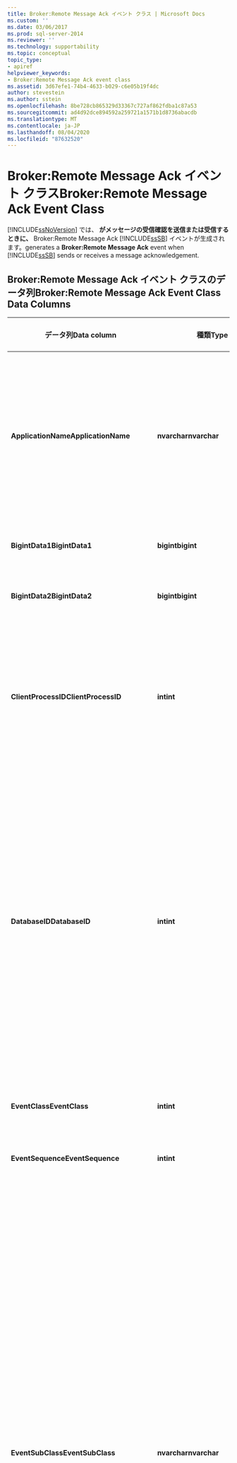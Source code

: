 ```yaml
---
title: Broker:Remote Message Ack イベント クラス | Microsoft Docs
ms.custom: ''
ms.date: 03/06/2017
ms.prod: sql-server-2014
ms.reviewer: ''
ms.technology: supportability
ms.topic: conceptual
topic_type:
- apiref
helpviewer_keywords:
- Broker:Remote Message Ack event class
ms.assetid: 3d67efe1-74b4-4633-b029-c6e05b19f4dc
author: stevestein
ms.author: sstein
ms.openlocfilehash: 8be728cb865329d33367c727af862fdba1c87a53
ms.sourcegitcommit: ad4d92dce894592a259721a1571b1d8736abacdb
ms.translationtype: MT
ms.contentlocale: ja-JP
ms.lasthandoff: 08/04/2020
ms.locfileid: "87632520"
---
```

# <a name="brokerremote-message-ack-event-class"></a><span data-ttu-id="7f1b1-102">Broker:Remote Message Ack イベント クラス</span><span class="sxs-lookup"><span data-stu-id="7f1b1-102">Broker:Remote Message Ack Event Class</span></span>
  [!INCLUDE[ssNoVersion](../../includes/ssnoversion-md.md)] <span data-ttu-id="7f1b1-103">では、 **がメッセージの受信確認を送信または受信するときに、** Broker:Remote Message Ack [!INCLUDE[ssSB](../../includes/sssb-md.md)] イベントが生成されます。</span><span class="sxs-lookup"><span data-stu-id="7f1b1-103">generates a **Broker:Remote Message Ack** event when [!INCLUDE[ssSB](../../includes/sssb-md.md)] sends or receives a message acknowledgement.</span></span>  
  
## <a name="brokerremote-message-ack-event-class-data-columns"></a><span data-ttu-id="7f1b1-104">Broker:Remote Message Ack イベント クラスのデータ列</span><span class="sxs-lookup"><span data-stu-id="7f1b1-104">Broker:Remote Message Ack Event Class Data Columns</span></span>  
  
|<span data-ttu-id="7f1b1-105">データ列</span><span class="sxs-lookup"><span data-stu-id="7f1b1-105">Data column</span></span>|<span data-ttu-id="7f1b1-106">種類</span><span class="sxs-lookup"><span data-stu-id="7f1b1-106">Type</span></span>|<span data-ttu-id="7f1b1-107">説明</span><span class="sxs-lookup"><span data-stu-id="7f1b1-107">Description</span></span>|<span data-ttu-id="7f1b1-108">列番号</span><span class="sxs-lookup"><span data-stu-id="7f1b1-108">Column number</span></span>|<span data-ttu-id="7f1b1-109">フィルターの適用</span><span class="sxs-lookup"><span data-stu-id="7f1b1-109">Filterable</span></span>|  
|-----------------|----------|-----------------|-------------------|----------------|  
|<span data-ttu-id="7f1b1-110">**ApplicationName**</span><span class="sxs-lookup"><span data-stu-id="7f1b1-110">**ApplicationName**</span></span>|<span data-ttu-id="7f1b1-111">**nvarchar**</span><span class="sxs-lookup"><span data-stu-id="7f1b1-111">**nvarchar**</span></span>|<span data-ttu-id="7f1b1-112">[!INCLUDE[ssNoVersion](../../includes/ssnoversion-md.md)]のインスタンスへの接続を作成したクライアント アプリケーションの名前。</span><span class="sxs-lookup"><span data-stu-id="7f1b1-112">The name of the client application that created the connection to an instance of [!INCLUDE[ssNoVersion](../../includes/ssnoversion-md.md)].</span></span> <span data-ttu-id="7f1b1-113">この列には、プログラムの表示名ではなく、アプリケーションによって渡された値が格納されます。</span><span class="sxs-lookup"><span data-stu-id="7f1b1-113">This column is populated with the values that are  passed by the application, instead of the displayed name of the program.</span></span>|<span data-ttu-id="7f1b1-114">10</span><span class="sxs-lookup"><span data-stu-id="7f1b1-114">10</span></span>|<span data-ttu-id="7f1b1-115">はい</span><span class="sxs-lookup"><span data-stu-id="7f1b1-115">Yes</span></span>|  
|<span data-ttu-id="7f1b1-116">**BigintData1**</span><span class="sxs-lookup"><span data-stu-id="7f1b1-116">**BigintData1**</span></span>|<span data-ttu-id="7f1b1-117">**bigint**</span><span class="sxs-lookup"><span data-stu-id="7f1b1-117">**bigint**</span></span>|<span data-ttu-id="7f1b1-118">受信確認を含むメッセージのシーケンス番号。</span><span class="sxs-lookup"><span data-stu-id="7f1b1-118">The sequence number of the message that contains the acknowledgement.</span></span>|<span data-ttu-id="7f1b1-119">52</span><span class="sxs-lookup"><span data-stu-id="7f1b1-119">52</span></span>|<span data-ttu-id="7f1b1-120">いいえ</span><span class="sxs-lookup"><span data-stu-id="7f1b1-120">No</span></span>|  
|<span data-ttu-id="7f1b1-121">**BigintData2**</span><span class="sxs-lookup"><span data-stu-id="7f1b1-121">**BigintData2**</span></span>|<span data-ttu-id="7f1b1-122">**bigint**</span><span class="sxs-lookup"><span data-stu-id="7f1b1-122">**bigint**</span></span>|<span data-ttu-id="7f1b1-123">受信確認されているメッセージのシーケンス番号。</span><span class="sxs-lookup"><span data-stu-id="7f1b1-123">The sequence number of the message that is being acknowledged.</span></span>|<span data-ttu-id="7f1b1-124">53</span><span class="sxs-lookup"><span data-stu-id="7f1b1-124">53</span></span>|<span data-ttu-id="7f1b1-125">いいえ</span><span class="sxs-lookup"><span data-stu-id="7f1b1-125">No</span></span>|  
|<span data-ttu-id="7f1b1-126">**ClientProcessID**</span><span class="sxs-lookup"><span data-stu-id="7f1b1-126">**ClientProcessID**</span></span>|<span data-ttu-id="7f1b1-127">**int**</span><span class="sxs-lookup"><span data-stu-id="7f1b1-127">**int**</span></span>|<span data-ttu-id="7f1b1-128">クライアント アプリケーションが実行されているプロセスに対し、ホスト コンピューターによって割り当てられた ID。</span><span class="sxs-lookup"><span data-stu-id="7f1b1-128">The ID assigned by the host computer to the process where the client application is running.</span></span> <span data-ttu-id="7f1b1-129">クライアントでクライアント プロセス ID が指定されると、このデータ列が作成されます。</span><span class="sxs-lookup"><span data-stu-id="7f1b1-129">This data column is populated if the client process ID is provided by the client.</span></span>|<span data-ttu-id="7f1b1-130">9</span><span class="sxs-lookup"><span data-stu-id="7f1b1-130">9</span></span>|<span data-ttu-id="7f1b1-131">はい</span><span class="sxs-lookup"><span data-stu-id="7f1b1-131">Yes</span></span>|  
|<span data-ttu-id="7f1b1-132">**DatabaseID**</span><span class="sxs-lookup"><span data-stu-id="7f1b1-132">**DatabaseID**</span></span>|<span data-ttu-id="7f1b1-133">**int**</span><span class="sxs-lookup"><span data-stu-id="7f1b1-133">**int**</span></span>|<span data-ttu-id="7f1b1-134">USE *database* ステートメントで指定されているデータベースの ID。</span><span class="sxs-lookup"><span data-stu-id="7f1b1-134">The ID of the database that is specified by the USE *database* statement.</span></span> <span data-ttu-id="7f1b1-135">特定のインスタンスについて USE *database* ステートメントが実行されていない場合は既定のデータベースの ID となります。</span><span class="sxs-lookup"><span data-stu-id="7f1b1-135">If no USE *database* statement has been issued for a given instance, the ID of the default database.</span></span> [!INCLUDE[ssSqlProfiler](../../includes/sssqlprofiler-md.md)] <span data-ttu-id="7f1b1-136">では、 **ServerName** データ列がトレースにキャプチャされ、そのサーバーが利用可能な場合、データベースの名前が表示されます。</span><span class="sxs-lookup"><span data-stu-id="7f1b1-136">displays the name of the database if the **ServerName** data column is captured in the trace and the server is available.</span></span> <span data-ttu-id="7f1b1-137">データベースに対応する値は、DB_ID 関数を使用して特定します。</span><span class="sxs-lookup"><span data-stu-id="7f1b1-137">Determine the value for a database by using the DB_ID function.</span></span>|<span data-ttu-id="7f1b1-138">3</span><span class="sxs-lookup"><span data-stu-id="7f1b1-138">3</span></span>|<span data-ttu-id="7f1b1-139">はい</span><span class="sxs-lookup"><span data-stu-id="7f1b1-139">Yes</span></span>|  
|<span data-ttu-id="7f1b1-140">**EventClass**</span><span class="sxs-lookup"><span data-stu-id="7f1b1-140">**EventClass**</span></span>|<span data-ttu-id="7f1b1-141">**int**</span><span class="sxs-lookup"><span data-stu-id="7f1b1-141">**int**</span></span>|<span data-ttu-id="7f1b1-142">キャプチャされたイベント クラスの種類。</span><span class="sxs-lookup"><span data-stu-id="7f1b1-142">The type of event class captured.</span></span> <span data-ttu-id="7f1b1-143">**Broker:Message Ack** の場合は、常に **149**です。</span><span class="sxs-lookup"><span data-stu-id="7f1b1-143">Always **149** for **Broker:Message Ack**.</span></span>|<span data-ttu-id="7f1b1-144">27</span><span class="sxs-lookup"><span data-stu-id="7f1b1-144">27</span></span>|<span data-ttu-id="7f1b1-145">いいえ</span><span class="sxs-lookup"><span data-stu-id="7f1b1-145">No</span></span>|  
|<span data-ttu-id="7f1b1-146">**EventSequence**</span><span class="sxs-lookup"><span data-stu-id="7f1b1-146">**EventSequence**</span></span>|<span data-ttu-id="7f1b1-147">**int**</span><span class="sxs-lookup"><span data-stu-id="7f1b1-147">**int**</span></span>|<span data-ttu-id="7f1b1-148">このイベントのシーケンス番号。</span><span class="sxs-lookup"><span data-stu-id="7f1b1-148">Sequence number for this event.</span></span>|<span data-ttu-id="7f1b1-149">51</span><span class="sxs-lookup"><span data-stu-id="7f1b1-149">51</span></span>|<span data-ttu-id="7f1b1-150">いいえ</span><span class="sxs-lookup"><span data-stu-id="7f1b1-150">No</span></span>|  
|<span data-ttu-id="7f1b1-151">**EventSubClass**</span><span class="sxs-lookup"><span data-stu-id="7f1b1-151">**EventSubClass**</span></span>|<span data-ttu-id="7f1b1-152">**nvarchar**</span><span class="sxs-lookup"><span data-stu-id="7f1b1-152">**nvarchar**</span></span>|<span data-ttu-id="7f1b1-153">イベント サブクラスの種類です。各イベント クラスについての詳細な情報を提供します。</span><span class="sxs-lookup"><span data-stu-id="7f1b1-153">The type of event subclass, providing more information about each event class.</span></span> <span data-ttu-id="7f1b1-154">この列は次の値を含むことができます。</span><span class="sxs-lookup"><span data-stu-id="7f1b1-154">This column can contain the following values:</span></span><br /><br /> <span data-ttu-id="7f1b1-155">**受信確認が送信されたメッセージ**</span><span class="sxs-lookup"><span data-stu-id="7f1b1-155">**Message With Acknowledgement Sent**</span></span><br /><br /> [!INCLUDE[ssSB](../../includes/sssb-md.md)] <span data-ttu-id="7f1b1-156">は、通常のシーケンス番号付きメッセージの一部として受信確認を送信しました。</span><span class="sxs-lookup"><span data-stu-id="7f1b1-156">sent an acknowledgement as part of a normal sequenced message.</span></span><br /><br /> <span data-ttu-id="7f1b1-157">**受信確認の送信**</span><span class="sxs-lookup"><span data-stu-id="7f1b1-157">**Acknowledgement Sent**</span></span><br /><br /> [!INCLUDE[ssSB](../../includes/sssb-md.md)] <span data-ttu-id="7f1b1-158">は、通常のシーケンス番号付きメッセージとは別に受信確認を送信しました。</span><span class="sxs-lookup"><span data-stu-id="7f1b1-158">sent an acknowledgement outside a normal sequenced message.</span></span><br /><br /> <span data-ttu-id="7f1b1-159">**受信確認が受信されたメッセージ**</span><span class="sxs-lookup"><span data-stu-id="7f1b1-159">**Message With Acknowledgement Received**</span></span><br /><br /> [!INCLUDE[ssSB](../../includes/sssb-md.md)] <span data-ttu-id="7f1b1-160">は、通常のシーケンス番号付きメッセージの一部として受信確認を受信しました。</span><span class="sxs-lookup"><span data-stu-id="7f1b1-160">received an acknowledgement as part of a normal sequenced message.</span></span><br /><br /> <span data-ttu-id="7f1b1-161">**受信確認の受信**</span><span class="sxs-lookup"><span data-stu-id="7f1b1-161">**Acknowledgement Received**</span></span><br /><br /> [!INCLUDE[ssSB](../../includes/sssb-md.md)] <span data-ttu-id="7f1b1-162">は、シーケンス番号付きメッセージとは別に受信確認を受信しました。</span><span class="sxs-lookup"><span data-stu-id="7f1b1-162">received an acknowledgement outside a sequenced message.</span></span>|<span data-ttu-id="7f1b1-163">21</span><span class="sxs-lookup"><span data-stu-id="7f1b1-163">21</span></span>|<span data-ttu-id="7f1b1-164">はい</span><span class="sxs-lookup"><span data-stu-id="7f1b1-164">Yes</span></span>|  
|<span data-ttu-id="7f1b1-165">**GUID**</span><span class="sxs-lookup"><span data-stu-id="7f1b1-165">**GUID**</span></span>|<span data-ttu-id="7f1b1-166">**uniqueidentifier**</span><span class="sxs-lookup"><span data-stu-id="7f1b1-166">**uniqueidentifier**</span></span>|<span data-ttu-id="7f1b1-167">ダイアログのメッセージ交換 ID。</span><span class="sxs-lookup"><span data-stu-id="7f1b1-167">The conversation ID of the dialog.</span></span> <span data-ttu-id="7f1b1-168">この ID はメッセージの一部として転送され、メッセージ交換の両側で共有されます。</span><span class="sxs-lookup"><span data-stu-id="7f1b1-168">This identifier is transmitted as part of the message, and is shared between both sides of the conversation.</span></span>|<span data-ttu-id="7f1b1-169">54</span><span class="sxs-lookup"><span data-stu-id="7f1b1-169">54</span></span>|<span data-ttu-id="7f1b1-170">いいえ</span><span class="sxs-lookup"><span data-stu-id="7f1b1-170">No</span></span>|  
|<span data-ttu-id="7f1b1-171">**HonorBrokerPriority**</span><span class="sxs-lookup"><span data-stu-id="7f1b1-171">**HonorBrokerPriority**</span></span>|<span data-ttu-id="7f1b1-172">**Int**</span><span class="sxs-lookup"><span data-stu-id="7f1b1-172">**Int**</span></span>|<span data-ttu-id="7f1b1-173">データベースの HONOR_BROKER_PRIORITY オプションの現在の値。0 = オフ、1 = オン。</span><span class="sxs-lookup"><span data-stu-id="7f1b1-173">The current value of the database HONOR_BROKER_PRIORITY option: 0 = OFF, 1 = ON.</span></span>|<span data-ttu-id="7f1b1-174">32</span><span class="sxs-lookup"><span data-stu-id="7f1b1-174">32</span></span>|<span data-ttu-id="7f1b1-175">はい</span><span class="sxs-lookup"><span data-stu-id="7f1b1-175">Yes</span></span>|  
|<span data-ttu-id="7f1b1-176">**HostName**</span><span class="sxs-lookup"><span data-stu-id="7f1b1-176">**HostName**</span></span>|<span data-ttu-id="7f1b1-177">**nvarchar**</span><span class="sxs-lookup"><span data-stu-id="7f1b1-177">**nvarchar**</span></span>|<span data-ttu-id="7f1b1-178">クライアントが実行しているコンピューターの名前。</span><span class="sxs-lookup"><span data-stu-id="7f1b1-178">The name of the computer on which the client is running.</span></span> <span data-ttu-id="7f1b1-179">このデータ列には、クライアントがホスト名を指定している場合にデータが格納されます。</span><span class="sxs-lookup"><span data-stu-id="7f1b1-179">This data column is populated if the host name is provided by the client.</span></span> <span data-ttu-id="7f1b1-180">ホスト名を指定するには、HOST_NAME 関数を使用します。</span><span class="sxs-lookup"><span data-stu-id="7f1b1-180">To determine the host name, use the HOST_NAME function.</span></span>|<span data-ttu-id="7f1b1-181">8</span><span class="sxs-lookup"><span data-stu-id="7f1b1-181">8</span></span>|<span data-ttu-id="7f1b1-182">はい</span><span class="sxs-lookup"><span data-stu-id="7f1b1-182">Yes</span></span>|  
|<span data-ttu-id="7f1b1-183">**IntegerData**</span><span class="sxs-lookup"><span data-stu-id="7f1b1-183">**IntegerData**</span></span>|<span data-ttu-id="7f1b1-184">**int**</span><span class="sxs-lookup"><span data-stu-id="7f1b1-184">**int**</span></span>|<span data-ttu-id="7f1b1-185">受信確認を含むメッセージのフラグメント番号。</span><span class="sxs-lookup"><span data-stu-id="7f1b1-185">The fragment number of the message that contains the acknowledgement.</span></span>|<span data-ttu-id="7f1b1-186">25</span><span class="sxs-lookup"><span data-stu-id="7f1b1-186">25</span></span>|<span data-ttu-id="7f1b1-187">いいえ</span><span class="sxs-lookup"><span data-stu-id="7f1b1-187">No</span></span>|  
|<span data-ttu-id="7f1b1-188">**IntegerData2**</span><span class="sxs-lookup"><span data-stu-id="7f1b1-188">**IntegerData2**</span></span>|<span data-ttu-id="7f1b1-189">**int**</span><span class="sxs-lookup"><span data-stu-id="7f1b1-189">**int**</span></span>|<span data-ttu-id="7f1b1-190">受信確認の対象となるメッセージのフラグメント番号。</span><span class="sxs-lookup"><span data-stu-id="7f1b1-190">The fragment number of the message being acknowledged.</span></span>|<span data-ttu-id="7f1b1-191">55</span><span class="sxs-lookup"><span data-stu-id="7f1b1-191">55</span></span>|<span data-ttu-id="7f1b1-192">いいえ</span><span class="sxs-lookup"><span data-stu-id="7f1b1-192">No</span></span>|  
|<span data-ttu-id="7f1b1-193">**IsSystem**</span><span class="sxs-lookup"><span data-stu-id="7f1b1-193">**IsSystem**</span></span>|<span data-ttu-id="7f1b1-194">**int**</span><span class="sxs-lookup"><span data-stu-id="7f1b1-194">**int**</span></span>|<span data-ttu-id="7f1b1-195">イベントがシステム プロセスとユーザー プロセスのどちらで発生したか。</span><span class="sxs-lookup"><span data-stu-id="7f1b1-195">Indicates whether the event occurred on a system process or a user process.</span></span><br /><br /> <span data-ttu-id="7f1b1-196">0 = ユーザー</span><span class="sxs-lookup"><span data-stu-id="7f1b1-196">0 = user</span></span><br /><br /> <span data-ttu-id="7f1b1-197">1 = システム</span><span class="sxs-lookup"><span data-stu-id="7f1b1-197">1 = system</span></span>|<span data-ttu-id="7f1b1-198">60</span><span class="sxs-lookup"><span data-stu-id="7f1b1-198">60</span></span>|<span data-ttu-id="7f1b1-199">いいえ</span><span class="sxs-lookup"><span data-stu-id="7f1b1-199">No</span></span>|  
|<span data-ttu-id="7f1b1-200">**LoginSid**</span><span class="sxs-lookup"><span data-stu-id="7f1b1-200">**LoginSid**</span></span>|<span data-ttu-id="7f1b1-201">**画像**</span><span class="sxs-lookup"><span data-stu-id="7f1b1-201">**image**</span></span>|<span data-ttu-id="7f1b1-202">ログイン ユーザーのセキュリティ ID 番号 (SID)。</span><span class="sxs-lookup"><span data-stu-id="7f1b1-202">The security identification number (SID) of the logged-in user.</span></span> <span data-ttu-id="7f1b1-203">各 SID はサーバーのログインごとに一意です。</span><span class="sxs-lookup"><span data-stu-id="7f1b1-203">Each SID is unique for each login in the server.</span></span>|<span data-ttu-id="7f1b1-204">41</span><span class="sxs-lookup"><span data-stu-id="7f1b1-204">41</span></span>|<span data-ttu-id="7f1b1-205">はい</span><span class="sxs-lookup"><span data-stu-id="7f1b1-205">Yes</span></span>|  
|<span data-ttu-id="7f1b1-206">**NTDomainName**</span><span class="sxs-lookup"><span data-stu-id="7f1b1-206">**NTDomainName**</span></span>|<span data-ttu-id="7f1b1-207">**nvarchar**</span><span class="sxs-lookup"><span data-stu-id="7f1b1-207">**nvarchar**</span></span>|<span data-ttu-id="7f1b1-208">ユーザーが属している Windows ドメイン。</span><span class="sxs-lookup"><span data-stu-id="7f1b1-208">The Windows domain to which the user belongs.</span></span>|<span data-ttu-id="7f1b1-209">7</span><span class="sxs-lookup"><span data-stu-id="7f1b1-209">7</span></span>|<span data-ttu-id="7f1b1-210">はい</span><span class="sxs-lookup"><span data-stu-id="7f1b1-210">Yes</span></span>|  
|<span data-ttu-id="7f1b1-211">**NTUserName**</span><span class="sxs-lookup"><span data-stu-id="7f1b1-211">**NTUserName**</span></span>|<span data-ttu-id="7f1b1-212">**nvarchar**</span><span class="sxs-lookup"><span data-stu-id="7f1b1-212">**nvarchar**</span></span>|<span data-ttu-id="7f1b1-213">このイベントが生成された接続を所有するユーザーの名前。</span><span class="sxs-lookup"><span data-stu-id="7f1b1-213">The name of the user that owns the connection that generated this event.</span></span>|<span data-ttu-id="7f1b1-214">6</span><span class="sxs-lookup"><span data-stu-id="7f1b1-214">6</span></span>|<span data-ttu-id="7f1b1-215">はい</span><span class="sxs-lookup"><span data-stu-id="7f1b1-215">Yes</span></span>|  
|<span data-ttu-id="7f1b1-216">**優先順位**</span><span class="sxs-lookup"><span data-stu-id="7f1b1-216">**Priority**</span></span>|<span data-ttu-id="7f1b1-217">**int**</span><span class="sxs-lookup"><span data-stu-id="7f1b1-217">**int**</span></span>|<span data-ttu-id="7f1b1-218">メッセージ交換の優先度レベル。</span><span class="sxs-lookup"><span data-stu-id="7f1b1-218">The priority level of the conversation.</span></span>|<span data-ttu-id="7f1b1-219">5</span><span class="sxs-lookup"><span data-stu-id="7f1b1-219">5</span></span>|<span data-ttu-id="7f1b1-220">はい</span><span class="sxs-lookup"><span data-stu-id="7f1b1-220">Yes</span></span>|  
|<span data-ttu-id="7f1b1-221">**RoleName**</span><span class="sxs-lookup"><span data-stu-id="7f1b1-221">**RoleName**</span></span>|<span data-ttu-id="7f1b1-222">**nvarchar**</span><span class="sxs-lookup"><span data-stu-id="7f1b1-222">**nvarchar**</span></span>|<span data-ttu-id="7f1b1-223">メッセージの受信確認を行ったインスタンスのロール。</span><span class="sxs-lookup"><span data-stu-id="7f1b1-223">The role of the instance that is acknowledging the message.</span></span> <span data-ttu-id="7f1b1-224">**initiator** または **target**のいずれかです。</span><span class="sxs-lookup"><span data-stu-id="7f1b1-224">This is either **initiator** or **target**.</span></span>|<span data-ttu-id="7f1b1-225">38</span><span class="sxs-lookup"><span data-stu-id="7f1b1-225">38</span></span>|<span data-ttu-id="7f1b1-226">いいえ</span><span class="sxs-lookup"><span data-stu-id="7f1b1-226">No</span></span>|  
|<span data-ttu-id="7f1b1-227">**ServerName**</span><span class="sxs-lookup"><span data-stu-id="7f1b1-227">**ServerName**</span></span>|<span data-ttu-id="7f1b1-228">**nvarchar**</span><span class="sxs-lookup"><span data-stu-id="7f1b1-228">**nvarchar**</span></span>|<span data-ttu-id="7f1b1-229">トレースしている [!INCLUDE[ssNoVersion](../../includes/ssnoversion-md.md)] インスタンスの名前。</span><span class="sxs-lookup"><span data-stu-id="7f1b1-229">The name of the instance of [!INCLUDE[ssNoVersion](../../includes/ssnoversion-md.md)] that is being traced.</span></span>|<span data-ttu-id="7f1b1-230">26</span><span class="sxs-lookup"><span data-stu-id="7f1b1-230">26</span></span>|<span data-ttu-id="7f1b1-231">いいえ</span><span class="sxs-lookup"><span data-stu-id="7f1b1-231">No</span></span>|  
|<span data-ttu-id="7f1b1-232">**SPID**</span><span class="sxs-lookup"><span data-stu-id="7f1b1-232">**SPID**</span></span>|<span data-ttu-id="7f1b1-233">**int**</span><span class="sxs-lookup"><span data-stu-id="7f1b1-233">**int**</span></span>|<span data-ttu-id="7f1b1-234">クライアントに関連付けられているプロセスに、 [!INCLUDE[ssNoVersion](../../includes/ssnoversion-md.md)] によって割り当てられているサーバー プロセス ID。</span><span class="sxs-lookup"><span data-stu-id="7f1b1-234">The server process ID assigned by [!INCLUDE[ssNoVersion](../../includes/ssnoversion-md.md)] to the process that is associated with the client.</span></span>|<span data-ttu-id="7f1b1-235">12</span><span class="sxs-lookup"><span data-stu-id="7f1b1-235">12</span></span>|<span data-ttu-id="7f1b1-236">はい</span><span class="sxs-lookup"><span data-stu-id="7f1b1-236">Yes</span></span>|  
|<span data-ttu-id="7f1b1-237">**StartTime**</span><span class="sxs-lookup"><span data-stu-id="7f1b1-237">**StartTime**</span></span>|<span data-ttu-id="7f1b1-238">**datetime**</span><span class="sxs-lookup"><span data-stu-id="7f1b1-238">**datetime**</span></span>|<span data-ttu-id="7f1b1-239">イベントの開始時刻 (取得できた場合)。</span><span class="sxs-lookup"><span data-stu-id="7f1b1-239">The time at which the event started, when available.</span></span>|<span data-ttu-id="7f1b1-240">14</span><span class="sxs-lookup"><span data-stu-id="7f1b1-240">14</span></span>|<span data-ttu-id="7f1b1-241">はい</span><span class="sxs-lookup"><span data-stu-id="7f1b1-241">Yes</span></span>|  
|<span data-ttu-id="7f1b1-242">**StarvationElevation**</span><span class="sxs-lookup"><span data-stu-id="7f1b1-242">**StarvationElevation**</span></span>|<span data-ttu-id="7f1b1-243">**int**</span><span class="sxs-lookup"><span data-stu-id="7f1b1-243">**int**</span></span>|<span data-ttu-id="7f1b1-244">メッセージ交換に設定された優先度より高い優先度でメッセージが送信されたかどうか。0 = false、1 = true。</span><span class="sxs-lookup"><span data-stu-id="7f1b1-244">The message was sent with a higher priority than the priority that was configured for the conversation: 0 = false, 1 = true.</span></span>|<span data-ttu-id="7f1b1-245">33</span><span class="sxs-lookup"><span data-stu-id="7f1b1-245">33</span></span>|<span data-ttu-id="7f1b1-246">はい</span><span class="sxs-lookup"><span data-stu-id="7f1b1-246">Yes</span></span>|  
|<span data-ttu-id="7f1b1-247">**TransactionID**</span><span class="sxs-lookup"><span data-stu-id="7f1b1-247">**TransactionID**</span></span>|<span data-ttu-id="7f1b1-248">**bigint**</span><span class="sxs-lookup"><span data-stu-id="7f1b1-248">**bigint**</span></span>|<span data-ttu-id="7f1b1-249">トランザクションに対してシステムが割り当てた ID。</span><span class="sxs-lookup"><span data-stu-id="7f1b1-249">The system-assigned ID of the transaction.</span></span>|<span data-ttu-id="7f1b1-250">4</span><span class="sxs-lookup"><span data-stu-id="7f1b1-250">4</span></span>|<span data-ttu-id="7f1b1-251">いいえ</span><span class="sxs-lookup"><span data-stu-id="7f1b1-251">No</span></span>|  
  
  
